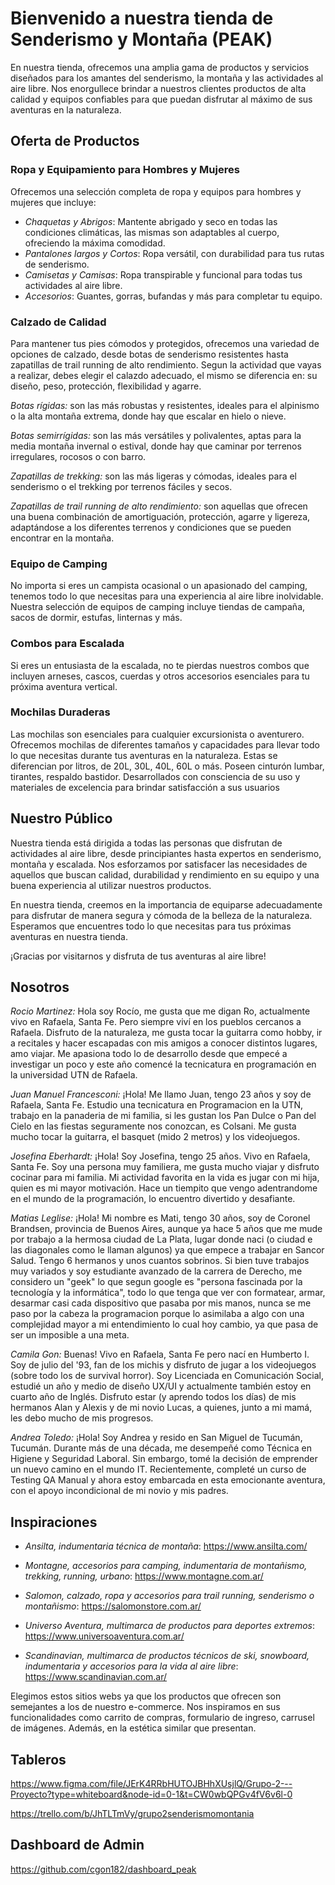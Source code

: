 # Bienvenido a nuestra tienda de Senderismo y Montaña (PEAK)

En nuestra tienda, ofrecemos una amplia gama de productos y servicios diseñados para los amantes del senderismo, la montaña y las actividades al aire libre. Nos enorgullece brindar a nuestros clientes productos de alta calidad y equipos confiables para que puedan disfrutar al máximo de sus aventuras en la naturaleza.

## Oferta de Productos

### Ropa y Equipamiento para Hombres y Mujeres

Ofrecemos una selección completa de ropa y equipos para hombres y mujeres que incluye:

- *Chaquetas y Abrigos*: Mantente abrigado y seco en todas las condiciones climáticas, las mismas son adaptables al cuerpo, ofreciendo la máxima comodidad.
- *Pantalones largos y Cortos*: Ropa versátil, con durabilidad para tus rutas de senderismo.
- *Camisetas y Camisas*: Ropa transpirable y funcional para todas tus actividades al aire libre.
- *Accesorios*: Guantes, gorras, bufandas y más para completar tu equipo.

### Calzado de Calidad

Para mantener tus pies cómodos y protegidos, ofrecemos una variedad de opciones de calzado, desde botas de senderismo resistentes hasta zapatillas de trail running de alto rendimiento. Segun la actividad que vayas a realizar, debes elegir el calazdo adecuado, el mismo se diferencia en: su diseño, peso, protección, flexibilidad y agarre.

*Botas rígidas:* son las más robustas y resistentes, ideales para el alpinismo o la alta montaña extrema, donde hay que escalar en hielo o nieve.

*Botas semirrígidas:* son las más versátiles y polivalentes, aptas para la media montaña invernal o estival, donde hay que caminar por terrenos irregulares, rocosos o con barro.

*Zapatillas de trekking:* son las más ligeras y cómodas, ideales para el senderismo o el trekking por terrenos fáciles y secos.

*Zapatillas de trail running de alto rendimiento:* son aquellas que ofrecen una buena combinación de amortiguación, protección, agarre y ligereza, adaptándose a los diferentes terrenos y condiciones que se pueden encontrar en la montaña. 
### Equipo de Camping

No importa si eres un campista ocasional o un apasionado del camping, tenemos todo lo que necesitas para una experiencia al aire libre inolvidable. Nuestra selección de equipos de camping incluye tiendas de campaña, sacos de dormir, estufas, linternas y más.

### Combos para Escalada

Si eres un entusiasta de la escalada, no te pierdas nuestros combos que incluyen arneses, cascos, cuerdas y otros accesorios esenciales para tu próxima aventura vertical.

### Mochilas Duraderas

Las mochilas son esenciales para cualquier excursionista o aventurero. Ofrecemos mochilas de diferentes tamaños y capacidades para llevar todo lo que necesitas durante tus aventuras en la naturaleza. Estas se diferencian por litros, de 20L, 30L, 40L, 60L o más.
Poseen cinturón lumbar, tirantes, respaldo  bastidor. Desarrollados con consciencia de su uso y materiales de excelencia para brindar satisfacción a sus usuarios
## Nuestro Público

Nuestra tienda está dirigida a todas las personas que disfrutan de actividades al aire libre, desde principiantes hasta expertos en senderismo, montaña y escalada. Nos esforzamos por satisfacer las necesidades de aquellos que buscan calidad, durabilidad y rendimiento en su equipo y una buena experiencia al utilizar nuestros productos.

En nuestra tienda, creemos en la importancia de equiparse adecuadamente para disfrutar de manera segura y cómoda de la belleza de la naturaleza. Esperamos que encuentres todo lo que necesitas para tus próximas aventuras en nuestra tienda.

¡Gracias por visitarnos y disfruta de tus aventuras al aire libre!

## Nosotros
*Rocio Martinez:* Hola soy Rocío, me gusta que me digan Ro, actualmente vivo en Rafaela, Santa Fe. Pero siempre viví en los pueblos cercanos a Rafaela. Disfruto de la naturaleza, me gusta tocar la guitarra como hobby, ir a recitales y hacer escapadas con mis amigos a conocer distintos lugares, amo viajar. Me apasiona todo lo de desarrollo desde que empecé a investigar un poco y este año comencé la tecnicatura en programación en la universidad UTN de Rafaela.

*Juan Manuel Francesconi:* ¡Hola! Me llamo Juan, tengo 23 años y soy de Rafaela, Santa Fe. Estudio una tecnicatura en Programacion en la UTN, trabajo en la panaderia de mi familia, si les gustan los Pan Dulce o Pan del Cielo en las fiestas seguramente nos conozcan, es Colsani. Me gusta mucho tocar la guitarra, el basquet (mido 2 metros) y los videojuegos. 

*Josefina Eberhardt:* ¡Hola! Soy Josefina, tengo 25 años. Vivo en Rafaela, Santa Fe. Soy una persona muy familiera, me gusta mucho viajar y disfruto cocinar para mi familia. Mi actividad favorita en la vida es jugar con mi hija, quien es mi mayor motivación. Hace un tiempito que vengo adentrandome en el mundo de la programación, lo encuentro divertido y desafiante. 

*Matias Leglise:* ¡Hola! Mi nombre es Mati, tengo 30 años, soy de Coronel Brandsen, provincia de Buenos Aires, aunque ya hace 5 años que me mude por trabajo a la hermosa ciudad de La Plata, lugar donde naci (o ciudad e las diagonales como le llaman algunos) ya que empece a trabajar en Sancor Salud. Tengo 6 hermanos y unos cuantos sobrinos. Si bien tuve trabajos muy variados y soy estudiante avanzado de la carrera de Derecho, me considero un "geek" lo que segun google es "persona fascinada por la tecnología y la informática", todo lo que tenga que ver con formatear, armar, desarmar casi cada dispositivo que pasaba por mis manos, nunca se me paso por la cabeza la programacion porque lo asimilaba a algo con una complejidad mayor a mi entendimiento lo cual hoy cambio, ya que pasa de ser un imposible a una meta. 

*Camila Gon:* Buenas! Vivo en Rafaela, Santa Fe pero nací en Humberto I. Soy de julio del '93, fan de los michis y disfruto de jugar a los videojuegos (sobre todo los de survival horror). Soy Licenciada en Comunicación Social, estudié un año y medio de diseño UX/UI y actualmente también estoy en cuarto año de Inglés. Disfruto estar (y aprendo todos los días) de mis hermanos Alan y Alexis y de mi novio Lucas, a quienes, junto a mi mamá, les debo mucho de mis progresos. 

*Andrea Toledo:* ¡Hola! Soy Andrea y resido en San Miguel de Tucumán, Tucumán. Durante más de una década, me desempeñé como Técnica en Higiene y Seguridad Laboral. Sin embargo, tomé la decisión de emprender un nuevo camino en el mundo IT. Recientemente, completé un curso de Testing QA Manual y ahora estoy embarcada en esta emocionante aventura, con el apoyo incondicional de mi novio y mis padres.

## Inspiraciones 

- *Ansilta, indumentaria técnica de montaña*:  https://www.ansilta.com/ 

- *Montagne, accesorios para camping, indumentaria de montañismo, trekking, running, urbano*: https://www.montagne.com.ar/ 

- *Salomon, calzado, ropa y accesorios para trail running, senderismo o montañismo*:
https://salomonstore.com.ar/ 

- *Universo Aventura, multimarca de productos para deportes extremos*: https://www.universoaventura.com.ar/

- *Scandinavian, multimarca de productos técnicos de ski, snowboard, indumentaria y accesorios para la vida al aire libre*: https://www.scandinavian.com.ar/ 

Elegimos estos sitios webs ya que los productos que ofrecen son semejantes a los de nuestro e-commerce. Nos inspiramos en sus funcionalidades como carrito de compras, formulario de ingreso, carrusel de imágenes. Además, en la estética similar que presentan. 

## Tableros
https://www.figma.com/file/JErK4RRbHUTOJBHhXUsjlQ/Grupo-2---Proyecto?type=whiteboard&node-id=0-1&t=CW0wbQPGv4fV6v6l-0 

https://trello.com/b/JhTLTmVy/grupo2senderismomontania

## Dashboard de Admin
https://github.com/cgon182/dashboard_peak